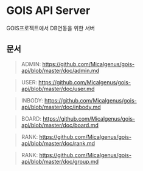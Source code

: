 # GOIS API Server
GOIS프로젝트에서 DB연동을 위한 서버

## 문서

> ADMIN: <https://github.com/Micalgenus/gois-api/blob/master/doc/admin.md>

> USER: <https://github.com/Micalgenus/gois-api/blob/master/doc/user.md>

> INBODY: <https://github.com/Micalgenus/gois-api/blob/master/doc/inbody.md>

> BOARD: <https://github.com/Micalgenus/gois-api/blob/master/doc/board.md>

> RANK: <https://github.com/Micalgenus/gois-api/blob/master/doc/rank.md>

> RANK: <https://github.com/Micalgenus/gois-api/blob/master/doc/group.md>
